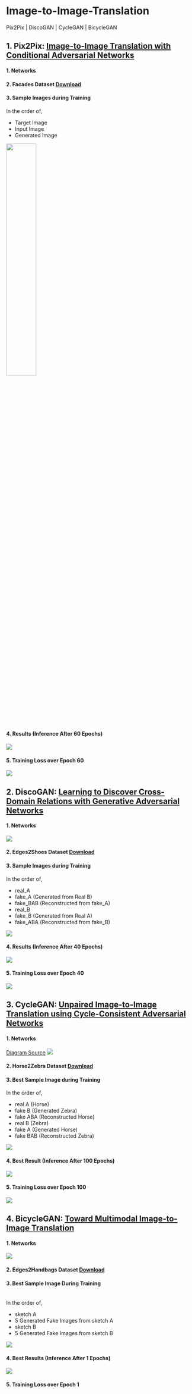 # Image-to-Image-Translation
Pix2Pix | DiscoGAN | CycleGAN | BicycleGAN

## 1. Pix2Pix: [Image-to-Image Translation with Conditional Adversarial Networks](https://arxiv.org/pdf/1611.07004.pdf)

#### 1. Networks

#### 2. Facades Dataset [Download](https://people.eecs.berkeley.edu/~tinghuiz/projects/pix2pix/datasets/facades.tar.gz)

#### 3. Sample Images during Training
In the order of,
- Target Image
- Input Image
- Generated Image
<img src = ./Results/Pix2Pix_Results_Sample.gif width=40%>

#### 4. Results (Inference After 60 Epochs)
<img src = ./Results/Pix2Pix_Results_Test.gif>

#### 5. Training Loss over Epoch 60
<img src = ./Results/Pix2Pix_Losses_Epoch_60.png>

## 2. DiscoGAN: [Learning to Discover Cross-Domain Relations with Generative Adversarial Networks](https://arxiv.org/pdf/1703.05192.pdf)
#### 1. Networks
<img src = ./Results/DiscoGAN_Diagram.PNG>

#### 2. Edges2Shoes Dataset [Download](https://people.eecs.berkeley.edu/~tinghuiz/projects/pix2pix/datasets/edges2shoes.tar.gz)

#### 3. Sample Images during Training
In the order of,
- real_A
- fake_A   (Generated from Real B)
- fake_BAB (Reconstructed from fake_A) 
- real_B 
- fake_B   (Generated from Real A)
- fake_ABA (Reconstructed from fake_B)
<img src = ./Results/DiscoGAN_Results_Sample.gif>

#### 4. Results (Inference After 40 Epochs)
<img src = ./Results/DiscoGAN_Results_Test.gif>

#### 5. Training Loss over Epoch 40
<img src = ./Results/DiscoGAN_Losses_Epoch_40.png>

## 3. CycleGAN: [Unpaired Image-to-Image Translation using Cycle-Consistent Adversarial Networks](https://arxiv.org/pdf/1703.10593.pdf)

#### 1. Networks
[Diagram Source](https://modelzoo.co/model/mnist-svhn-transfer)
<img src = ./Results/CycleGAN_Networks.png>

#### 2. Horse2Zebra Dataset [Download](https://people.eecs.berkeley.edu/~taesung_park/CycleGAN/datasets/horse2zebra.zip)

#### 3. Best Sample Image during Training
In the order of,
- real A   (Horse)
- fake B   (Generated Zebra)
- fake ABA (Reconstructed Horse)
- real B   (Zebra)
- fake A   (Generated Horse)
- fake BAB (Reconstructed Zebra)
<img src = ./Results/CycleGAN_Horse2Zebra_Best_1.png>

#### 4. Best Result (Inference After 100 Epochs)
<img src = ./Results/CycleGAN_Horse2Zebra_Best_2.png>

#### 5. Training Loss over Epoch 100
<img src = ./Results/CycleGAN_Losses_Epoch_100.png>

## 4. BicycleGAN: [Toward Multimodal Image-to-Image Translation](https://people.eecs.berkeley.edu/~pathak/papers/nips17.pdf)
#### 1. Networks
<img src = ./Results/BicycleGAN_Networks.png>

#### 2. Edges2Handbags Dataset [Download](https://people.eecs.berkeley.edu/~tinghuiz/projects/pix2pix/datasets/edges2handbags.tar.gz)

#### 3. Best Sample Image During Training
<br> In the order of,
- sketch A
- 5 Generated Fake Images from sketch A
- sketch B
- 5 Generated Fake Images from sketch B
<img src = ./Results/BicycleGAN_Train_Results.gif>

#### 4. Best Results (Inference After 1 Epochs)
<img src = ./Results/BicycleGAN_Edges2Handbags_Sample.png>

#### 5. Training Loss over Epoch 1
